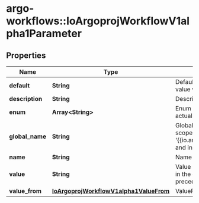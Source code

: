 # argo-workflows::IoArgoprojWorkflowV1alpha1Parameter

## Properties
Name | Type | Description | Notes
------------ | ------------- | ------------- | -------------
**default** | **String** | Default is the default value to use for an input parameter if a value was not supplied | [optional] 
**description** | **String** | Description is the parameter description | [optional] 
**enum** | **Array&lt;String&gt;** | Enum holds a list of string values to choose from, for the actual value of the parameter | [optional] 
**global_name** | **String** | GlobalName exports an output parameter to the global scope, making it available as &#39;{{io.argoproj.workflow.v1alpha1.outputs.parameters.XXXX}} and in workflow.status.outputs.parameters | [optional] 
**name** | **String** | Name is the parameter name | 
**value** | **String** | Value is the literal value to use for the parameter. If specified in the context of an input parameter, the value takes precedence over any passed values | [optional] 
**value_from** | [**IoArgoprojWorkflowV1alpha1ValueFrom**](IoArgoprojWorkflowV1alpha1ValueFrom.md) | ValueFrom is the source for the output parameter&#39;s value | [optional] 


